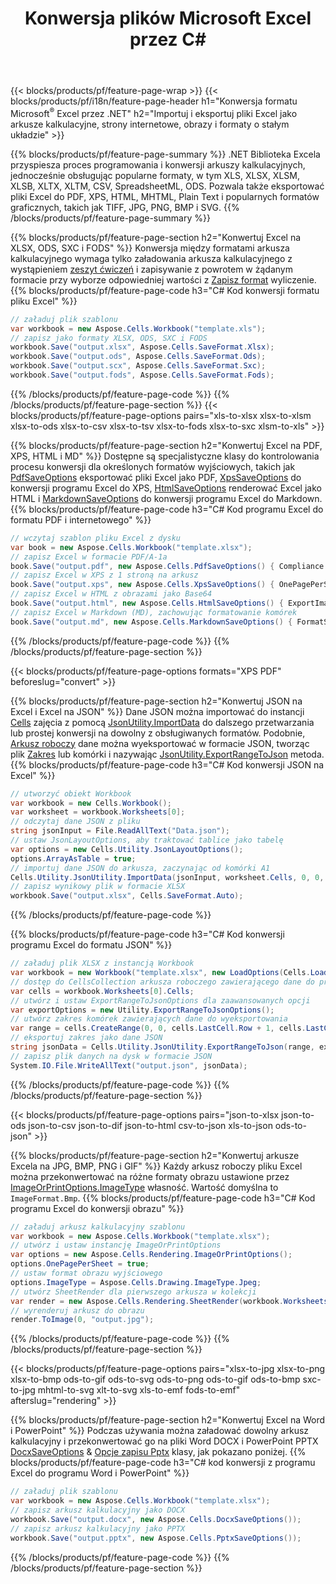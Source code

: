 ﻿---
title: Konwersja plików Microsoft Excel przez C# 
url: /pl/net/conversion/
description: Konwertuj Excel XLS, XLSX, ODS, CSV do PDF, XPS, HTML, JPEG, HTML i wielu innych popularnych formatów za pomocą zaledwie kilku linijek kodu C#.
---
{{< blocks/products/pf/feature-page-wrap >}}
{{< blocks/products/pf/i18n/feature-page-header h1="Konwersja formatu Microsoft<sup>&reg;</sup> Excel przez .NET" h2="Importuj i eksportuj pliki Excel jako arkusze kalkulacyjne, strony internetowe, obrazy i formaty o stałym układzie" >}}

{{% blocks/products/pf/feature-page-summary %}}
.NET Biblioteka Excela przyspiesza proces programowania i konwersji arkuszy kalkulacyjnych, jednocześnie obsługując popularne formaty, w tym XLS, XLSX, XLSM, XLSB, XLTX, XLTM, CSV, SpreadsheetML, ODS. Pozwala także eksportować pliki Excel do PDF, XPS, HTML, MHTML, Plain Text i popularnych formatów graficznych, takich jak TIFF, JPG, PNG, BMP i SVG.
{{% /blocks/products/pf/feature-page-summary %}}

{{% blocks/products/pf/feature-page-section h2="Konwertuj Excel na XLSX, ODS, SXC i FODS" %}}
Konwersja między formatami arkusza kalkulacyjnego wymaga tylko załadowania arkusza kalkulacyjnego z wystąpieniem [zeszyt ćwiczeń](https://reference.aspose.com/cells/net/aspose.cells/workbook) i zapisywanie z powrotem w żądanym formacie przy wyborze odpowiedniej wartości z [Zapisz format](https://reference.aspose.com/cells/net/aspose.cells/saveformat) wyliczenie.
{{% blocks/products/pf/feature-page-code h3="C# Kod konwersji formatu pliku Excel" %}}

```cs
// załaduj plik szablonu
var workbook = new Aspose.Cells.Workbook("template.xls");
// zapisz jako formaty XLSX, ODS, SXC i FODS
workbook.Save("output.xlsx", Aspose.Cells.SaveFormat.Xlsx);
workbook.Save("output.ods", Aspose.Cells.SaveFormat.Ods);
workbook.Save("output.scx", Aspose.Cells.SaveFormat.Sxc);
workbook.Save("output.fods", Aspose.Cells.SaveFormat.Fods);

```
{{% /blocks/products/pf/feature-page-code %}}
{{% /blocks/products/pf/feature-page-section %}}
{{< blocks/products/pf/feature-page-options pairs="xls-to-xlsx xlsx-to-xlsm xlsx-to-ods xlsx-to-csv xlsx-to-tsv xlsx-to-fods xlsx-to-sxc xlsm-to-xls" >}}


{{% blocks/products/pf/feature-page-section h2="Konwertuj Excel na PDF, XPS, HTML i MD" %}}
Dostępne są specjalistyczne klasy do kontrolowania procesu konwersji dla określonych formatów wyjściowych, takich jak [PdfSaveOptions](https://reference.aspose.com/cells/net/aspose.cells/pdfsaveoptions) eksportować pliki Excel jako PDF, [XpsSaveOptions](https://reference.aspose.com/cells/net/aspose.cells/xpssaveoptions) do konwersji programu Excel do XPS, [HtmlSaveOptions](https://reference.aspose.com/cells/net/aspose.cells/htmlsaveoptions) renderować Excel jako HTML i [MarkdownSaveOptions](https://reference.aspose.com/cells/net/aspose.cells/markdownsaveoptions) do konwersji programu Excel do Markdown. 
{{% blocks/products/pf/feature-page-code h3="C# Kod programu Excel do formatu PDF i internetowego" %}}

```cs
// wczytaj szablon pliku Excel z dysku
var book = new Aspose.Cells.Workbook("template.xlsx");
// zapisz Excel w formacie PDF/A-1a
book.Save("output.pdf", new Aspose.Cells.PdfSaveOptions() { Compliance = PdfComplianceVersion.PdfA1a });
// zapisz Excel w XPS z 1 stroną na arkusz
book.Save("output.xps", new Aspose.Cells.XpsSaveOptions() { OnePagePerSheet = true });
// zapisz Excel w HTML z obrazami jako Base64
book.Save("output.html", new Aspose.Cells.HtmlSaveOptions() { ExportImagesAsBase64 = true });
// zapisz Excel w Markdown (MD), zachowując formatowanie komórek
book.Save("output.md", new Aspose.Cells.MarkdownSaveOptions() { FormatStrategy = Cells.CellValueFormatStrategy.CellStyle });

```
{{% /blocks/products/pf/feature-page-code %}}
{{% /blocks/products/pf/feature-page-section %}}

{{< blocks/products/pf/feature-page-options formats="XPS PDF" beforeslug="convert" >}}

{{% blocks/products/pf/feature-page-section h2="Konwertuj JSON na Excel i Excel na JSON" %}}
Dane JSON można importować do instancji [Cells](https://reference.aspose.com/cells/net/aspose.cells/cells) zajęcia z pomocą [JsonUtility.ImportData](https://reference.aspose.com/cells/net/aspose.cells.utility/jsonutility/methods/importdata) do dalszego przetwarzania lub prostej konwersji na dowolny z obsługiwanych formatów. Podobnie, [Arkusz roboczy](https://reference.aspose.com/cells/net/aspose.cells/worksheet) dane można wyeksportować w formacie JSON, tworząc plik [Zakres](https://reference.aspose.com/cells/net/aspose.cells/range) lub komórki i nazywając [JsonUtility.ExportRangeToJson](https://reference.aspose.com/cells/net/aspose.cells.utility/jsonutility/methods/exportrangetojson) metoda.
{{% blocks/products/pf/feature-page-code h3="C# Kod konwersji JSON na Excel" %}}
```cs
// utworzyć obiekt Workbook
var workbook = new Cells.Workbook();
var worksheet = workbook.Worksheets[0];
// odczytaj dane JSON z pliku
string jsonInput = File.ReadAllText("Data.json");
// ustaw JsonLayoutOptions, aby traktować tablice jako tabelę
var options = new Cells.Utility.JsonLayoutOptions();
options.ArrayAsTable = true;
// importuj dane JSON do arkusza, zaczynając od komórki A1
Cells.Utility.JsonUtility.ImportData(jsonInput, worksheet.Cells, 0, 0, options);
// zapisz wynikowy plik w formacie XLSX
workbook.Save("output.xlsx", Cells.SaveFormat.Auto); 

```
{{% /blocks/products/pf/feature-page-code %}}

{{% blocks/products/pf/feature-page-code h3="C# Kod konwersji programu Excel do formatu JSON" %}}
```cs
// załaduj plik XLSX z instancją Workbook
var workbook = new Workbook("template.xlsx", new LoadOptions(Cells.LoadFormat.Auto));
// dostęp do CellsCollection arkusza roboczego zawierającego dane do przekonwertowania
var cells = workbook.Worksheets[0].Cells;
// utwórz i ustaw ExportRangeToJsonOptions dla zaawansowanych opcji
var exportOptions = new Utility.ExportRangeToJsonOptions();
// utwórz zakres komórek zawierających dane do wyeksportowania
var range = cells.CreateRange(0, 0, cells.LastCell.Row + 1, cells.LastCell.Column + 1);
// eksportuj zakres jako dane JSON
string jsonData = Cells.Utility.JsonUtility.ExportRangeToJson(range, exportOptions);
// zapisz plik danych na dysk w formacie JSON
System.IO.File.WriteAllText("output.json", jsonData); 

```
{{% /blocks/products/pf/feature-page-code %}}
{{% /blocks/products/pf/feature-page-section %}}

{{< blocks/products/pf/feature-page-options pairs="json-to-xlsx json-to-ods json-to-csv json-to-dif json-to-html csv-to-json xls-to-json ods-to-json" >}}

{{% blocks/products/pf/feature-page-section h2="Konwertuj arkusze Excela na JPG, BMP, PNG i GIF" %}}
Każdy arkusz roboczy pliku Excel można przekonwertować na różne formaty obrazu ustawione przez [ImageOrPrintOptions.ImageType](https://reference.aspose.com/cells/net/aspose.cells.rendering/imageorprintoptions/properties/imagetype) własność. Wartość domyślna to `ImageFormat.Bmp`.
{{% blocks/products/pf/feature-page-code h3="C# Kod programu Excel do konwersji obrazu" %}}
```cs
// załaduj arkusz kalkulacyjny szablonu
var workbook = new Aspose.Cells.Workbook("template.xlsx");
// utwórz i ustaw instancję ImageOrPrintOptions
var options = new Aspose.Cells.Rendering.ImageOrPrintOptions();
options.OnePagePerSheet = true;
// ustaw format obrazu wyjściowego
options.ImageType = Aspose.Cells.Drawing.ImageType.Jpeg;
// utwórz SheetRender dla pierwszego arkusza w kolekcji
var render = new Aspose.Cells.Rendering.SheetRender(workbook.Worksheets[0], options);
// wyrenderuj arkusz do obrazu
render.ToImage(0, "output.jpg");

```
{{% /blocks/products/pf/feature-page-code %}}
{{% /blocks/products/pf/feature-page-section %}}

{{< blocks/products/pf/feature-page-options pairs="xlsx-to-jpg xlsx-to-png xlsx-to-bmp ods-to-gif ods-to-svg ods-to-png ods-to-gif ods-to-bmp sxc-to-jpg mhtml-to-svg xlt-to-svg xls-to-emf fods-to-emf" afterslug="rendering" >}}

{{% blocks/products/pf/feature-page-section h2="Konwertuj Excel na Word i PowerPoint" %}}
Podczas używania można załadować dowolny arkusz kalkulacyjny i przekonwertować go na pliki Word DOCX i PowerPoint PPTX [DocxSaveOptions](https://reference.aspose.com/cells/net/aspose.cells/docxsaveoptions) & [Opcje zapisu Pptx](https://reference.aspose.com/cells/net/aspose.cells/pptxsaveoptions) klasy, jak pokazano poniżej.
{{% blocks/products/pf/feature-page-code h3="C# kod konwersji z programu Excel do programu Word i PowerPoint" %}}
```cs
// załaduj plik szablonu
var workbook = new Aspose.Cells.Workbook("template.xlsx");
// zapisz arkusz kalkulacyjny jako DOCX
workbook.Save("output.docx", new Aspose.Cells.DocxSaveOptions());
// zapisz arkusz kalkulacyjny jako PPTX
workbook.Save("output.pptx", new Aspose.Cells.PptxSaveOptions());

```
{{% /blocks/products/pf/feature-page-code %}}
{{% /blocks/products/pf/feature-page-section %}}